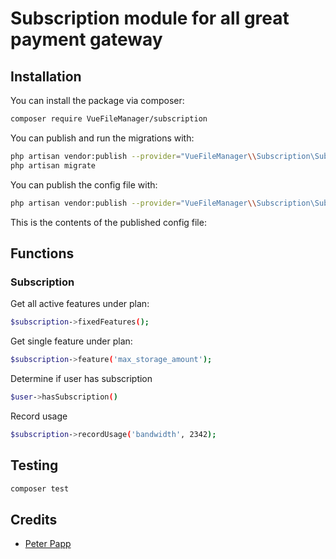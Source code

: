 # Subscription module for all great payment gateway

## Installation

You can install the package via composer:

```bash
composer require VueFileManager/subscription
```

You can publish and run the migrations with:

```bash
php artisan vendor:publish --provider="VueFileManager\\Subscription\SubscriptionServiceProvider" --tag="subscription-migrations"
php artisan migrate
```

You can publish the config file with:
```bash
php artisan vendor:publish --provider="VueFileManager\\Subscription\SubscriptionServiceProvider" --tag="subscription-config"
```

This is the contents of the published config file:

## Functions
### Subscription
Get all active features under plan:
```bash
$subscription->fixedFeatures();
```
Get single feature under plan:
```bash
$subscription->feature('max_storage_amount');
```
Determine if user has subscription
```bash
$user->hasSubscription()
```
Record usage
```bash
$subscription->recordUsage('bandwidth', 2342);
```
## Testing

```bash
composer test
```

## Credits

- [Peter Papp](https://github.com/MakingCG)

